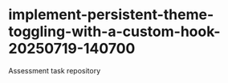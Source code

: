 # implement-persistent-theme-toggling-with-a-custom-hook-20250719-140700
Assessment task repository
